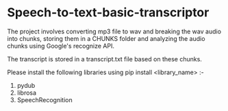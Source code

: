 # Speech-to-text-basic-transcriptor
The project involves converting mp3 file to wav and breaking the wav audio into chunks, storing them in a CHUNKS folder 
and analyzing the audio chunks using Google's recognize API. 

The transcript is stored in a transcript.txt file based on these chunks.

Please install the following libraries using pip install <library_name> :-

1. pydub
2. librosa
3. SpeechRecognition

